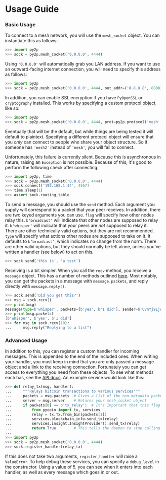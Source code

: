 # Usage Guide

### Basic Usage

To connect to a mesh network, you will use the ``mesh_socket`` object. You can instantiate this as follows:

```python
>>> import py2p
>>> sock = py2p.mesh_socket('0.0.0.0', 4444)
```

Using ``'0.0.0.0'`` will automatically grab you LAN address. If you want to use an outward-facing internet connection, you will need to specify this address as follows:

```python
>>> import py2p
>>> sock = py2p.mesh_socket('0.0.0.0', 4444, out_addr=('8.8.8.8', 8888))
```

In addition, you can enable SSL encryption if you have `PyOpenSSL` or `cryptography` installed. This works by specifying a custom protocol object, like so:

```python
>>> import py2p
>>> sock = py2p.mesh_socket('0.0.0.0', 4444, prot=py2p.protocol('mesh', 'SSL'))
```

Eventually that will be the default, but while things are being tested it will default to plaintext. Specifying a different protocol object will ensure that you *only* can connect to people who share your object structure. So if someone has `'mesh2'` instead of `'mesh'`, you will fail to connect.

Unfortunately, this failure is currently silent. Because this is asynchronous in nature, raising an `Exception` is not possible. Because of this, it's good to perform the following check after connecting:

```python
>>> import py2p, time
>>> sock = py2p.mesh_socket('0.0.0.0', 4444)
>>> sock.connect('192.168.1.14', 4567)
>>> time.sleep(1)
>>> assert sock.routing_table
```

To send a message, you should use the `send` method. Each argument you supply will correspond to a packet that your peer receives. In addition, there are two keyed arguments you can use. `flag` will specify how other nodes relay this. `b'broadcast'` will indicate that other nodes are supposed to relay it. `b'whisper'` will indicate that your peers are *not* supposed to relay it. There are other technically valid options, but they are not recommended. `type` will specify what actions other nodes are supposed to take on it. It defaults to `b'broadcast'`, which indicates no change from the norm. There are other valid options, but they should normally be left alone, unless you've written a handler (see below) to act on this.

```python
>>> sock.send('this is', 'a test')
```

Receiving is a bit simpler. When you call the `recv` method, you receive a `message` object. This has a number of methods outlined [here](https://github.com/gappleto97/p2p-project/blob/master/py_src/API.rst). Most notably, you can get the packets in a message with `message.packets`, and reply directly with `message.reply()`.

```python
>>> sock.send('Did you get this?')
>>> msg = sock.recv()
>>> print(msg)
message(type=b'whisper', packets=[b'yes', b'I did'], sender=b'6VnYj9LjoVLTvU3uPhy4nxm6yv2wEvhaRtGHeV9wwFngWGGqKAzuZ8jK6gFuvq737V')
>>> print(msg.packets)
[b'whisper', b'yes', b'I did']
>>> for msg in sock.recv(10):
...     msg.reply("Replying to a list")
```

### Advanced Usage

In addition to this, you can register a custom handler for incoming messages. This is appended to the end of the included ones. When writing your handler, you must keep in mind that you are only passed a message object and a link to the receiving connection. Fortunately you can get access to everything you need from these objects. To see what methods each has, see the [API docs](https://github.com/gappleto97/p2p-project/blob/master/py_src/API.rst). An example service would look like this:

```python
>>> def relay_tx(msg, handler):
...     """Relays bitcoin transactions to various services"""
...     packets = msg.packets  # Gives a list of the non-metadata packets
...     server = msg.server    # Returns your mesh_socket object
...     if packets[0] == b'tx_relay':  # It's important that this flag is bytes
...         from pycoin import tx, services
...         relay = tx.Tx.from_bin(packets[1])
...         services.blockchain_info.send_tx(relay)
...         services.insight.InsightProvider().send_tx(relay)
...         return True        # This tells the daemon to stop calling handlers
... 
>>> import py2p
>>> sock = py2p.mesh_socket('0.0.0.0', 4444)
>>> sock.register_handler(relay_tx)
```

If this does not take two arguments, `register_handler` will raise a `ValueError`. To help debug these services, you can specify a `debug_level` in the constructor. Using a value of 5, you can see when it enters into each handler, as well as every message which goes in or out.

